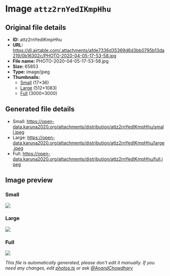 # Image `attz2rnYedIKmpHhu`

## Original file details

- **ID:** attz2rnYedIKmpHhu
- **URL:** https://dl.airtable.com/.attachments/afde7336d35369d6d3bb0795b13da219/0b16302c/PHOTO-2020-04-05-17-53-58.jpg
- **File name:** PHOTO-2020-04-05-17-53-58.jpg
- **Size:** 65853
- **Type:** image/jpeg
- **Thumbnails:**
  - [Small](https://dl.airtable.com/.attachmentThumbnails/188c2c9713858a9d1b7315ae31494c06/af77e533) (17×36)
  - [Large](https://dl.airtable.com/.attachmentThumbnails/c200b4ba4ab0abef8b0fca6595688724/39432640) (512×1083)
  - [Full](https://dl.airtable.com/.attachmentThumbnails/865f5abeec5b8cbafc12a864dea29ffa/3e0be2b9) (3000×3000)

## Generated file details

- Small: https://open-data.karuna2020.org/attachments/distribution/attz2rnYedIKmpHhu/small.jpeg
- Large: https://open-data.karuna2020.org/attachments/distribution/attz2rnYedIKmpHhu/large.jpeg
- Full: https://open-data.karuna2020.org/attachments/distribution/attz2rnYedIKmpHhu/full.jpeg

## Image preview

### Small

![](https://open-data.karuna2020.org/attachments/distribution/attz2rnYedIKmpHhu/small.jpeg)

### Large

![](https://open-data.karuna2020.org/attachments/distribution/attz2rnYedIKmpHhu/large.jpeg)

### Full

![](https://open-data.karuna2020.org/attachments/distribution/attz2rnYedIKmpHhu/full.jpeg)

_This file is automatically generated, please don't edit it manually. If you need any changes, edit [photos.ts](/photos.ts) or ask [@AnandChowdhary](https://github.com/AnandChowdhary)_

